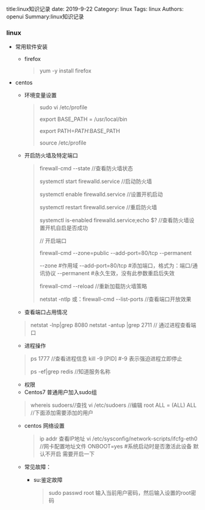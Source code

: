 title:linux知识记录
date: 2019-9-22
Category: linux
Tags: linux
Authors: openui
Summary:linux知识记录

### linux

* 常用软件安装

  * firefox

    >  yum -y install firefox 

* centos

  * 环境变量设置

    > sudo vi /etc/profile
    >
    > 
    >
    > export BASE_PATH = /usr/local/bin
    >
    > export PATH=$PATH:$BASE_PATH 
    >
    > 
    >
    > source /etc/profile

  * 开启防火墙及特定端口
  
    > firewall-cmd --state //查看防火墙状态
    >
    > systemctl start firewalld.service //启动防火墙
    >
    > systemctl enable firewalld.service  //设置开机启动
    >
    > systemctl restart firewalld.service  //重启防火墙
    >
    > systemctl is-enabled firewalld.service;echo $? //查看防火墙设置开机自启是否成功
    >
    > // 开启端口
    >
    > firewall-cmd --zone=public --add-port=80/tcp --permanent
    >
    > --zone #作用域
    > --add-port=80/tcp  #添加端口，格式为：端口/通讯协议
    > --permanent   #永久生效，没有此参数重启后失效
    >
    > 
    >
    > firewall-cmd --reload //重新加载防火墙策略
    >
    > 
    >
    > netstat -ntlp
    > 或：firewall-cmd --list-ports //查看端口开放效果
  
  * 查看端口占用情况
  

  > netstat -lnp|grep 8080 
  > netstat -antup |grep 2711 // 通过进程查看端口
  >

  
  * 进程操作
  

  > ps 1777 //查看进程信息
  > kill -9 [PID]  #-9 表示强迫进程立即停止
  >
  > ps -ef|grep redis //知道服务名称

  * 权限
   * Centos7 普通用户加入sudo组
   > whereis sudoers//查找
   > vi /etc/sudoers //编辑
   > root ALL = (ALL) ALL //下面添加需要添加的用户
  
  * centos 网络设置
    > ip addr 查看IP地址
    > vi /etc/sysconfig/network-scripts/ifcfg-eth0  //网卡配置地址文件
    > ONBOOT=yes   #系统启动时是否激活此设备 默认不开启 需要开启一下

  * 常见故障：
  
    * su:鉴定故障
    
      >  sudo passwd root
      > 输入当前用户密码，然后输入设置的root密码

